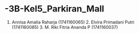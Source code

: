 # -3B-Kel5_Parkiran_Mall
1. Annisa Amalia Raharja (1741160065) 2. Elvira Primadani Putri (1741160085) 3. M. Riki Fitria Ananda P (1741160037)
